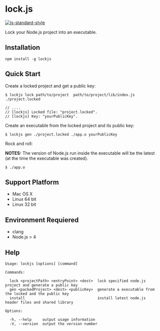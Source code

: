# lock.js
[![js-standard-style](https://img.shields.io/badge/code%20style-standard-brightgreen.svg)](http://standardjs.com/)

Lock your Node.js project into an executable.

## Installation

```
npm install -g lockjs
```

## Quick Start

Create a locked project and get a public key:

```
$ lockjs lock path/to/project  path/to/project/lib/index.js ./project.locked

// ....
// [lockjs] Locked file: "project.locked".
// [lockjs] Key: "yourPublicKey".
```

Create an executable from the locked project and its public key:

```
$ lockjs gen ./project.locked ./app.o yourPublicKey
```

Rock and roll:

**NOTES:** The version of Node.js run inside the executable will be the latest (at the time the executable was created).

```
$ ./app.o
```

## Support Platform

- Mac OS X
- Linux 64 bit
- Linux 32 bit

## Environment Requiered

- clang
- Node.js > 4

## Help

```
Usage: lockjs [options] [command]

Commands:

  lock <projectPath> <entryPoint> <dest>  lock specified node.js project and generate a public key
  gen <packedProject> <dest> <publicKey>  generate a executable from the locked and the public key
  install                                 install latest node.js header files and shared library

Options:

  -h, --help     output usage information
  -V, --version  output the version number
```

